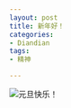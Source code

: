```yaml
---
layout: post
title: 新年好！
categories:
- Diandian
tags:
- 精神

---
```

<img src="http://m2.img.srcdd.com/farm4/d/2012/0627/10/0E8A210A5804C0BAB75717CF17E9C612_B500_900_500_93.PNG" />元旦快乐！
<br />
<p></p>